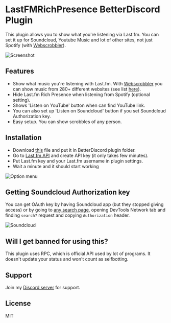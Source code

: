 # LastFMRichPresence BetterDiscord Plugin
This plugin allows you to show what you're listening via Last.fm. You can set it up for Soundcloud, Youtube Music and lot of other sites, not just Spotify (with [Webscrobbler](https://chrome.google.com/webstore/detail/web-scrobbler/hhinaapppaileiechjoiifaancjggfjm?hl=en)).  
  
![Screenshot](https://lune.dimden.dev/4a48c3c3af.png)  
  
## Features
* Show what music you're listening with Last.fm. With [Webscrobbler](https://chrome.google.com/webstore/detail/web-scrobbler/hhinaapppaileiechjoiifaancjggfjm?hl=en) you can show music from 280+ different websites (see list [here](https://web-scrobbler.com/)).  
* Hide Last.fm Rich Presence when listening from Spotify (optional setting).  
* Shows 'Listen on YouTube' button when can find YouTube link.  
* You can also set up 'Listen on Soundcloud' button if you set Soundcloud Authorization key.  
* Easy setup. You can show scrobbles of any person.  
  
## Installation
* Download [this](https://raw.githubusercontent.com/dimdenGD/LastFMRichPresence/main/LastFMRichPresence.plugin.js) file and put it in BetterDiscord plugin folder.  
* Go to [Last.fm API](https://www.last.fm/api) and create API key (it only takes few minutes).  
* Put Last.fm key and your Last.fm username in plugin settings.  
* Wait a minute and it should start working  
  
![Option menu](https://lune.dimden.dev/29fcedb94f.png)  

## Getting Soundcloud Authorization key
You can get OAuth key by having Soundcloud app (but they stopped giving access) or by going to [any search page](https://soundcloud.com/search?q=test), opening DevTools Network tab and finding `search?` request and copying `Authorization` header.  
  
![Soundcloud](https://lune.dimden.dev/d037357515.png)  
  
## Will I get banned for using this?
This plugin uses RPC, which is official API used by lot of programs. It doesn't update your status and won't count as selfbotting.  
  
## Support
Join my [Discord server](https://discord.gg/TBAM6T7AYc) for support.  

## License
MIT
